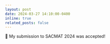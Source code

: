 ```yaml
---
layout: post
date: 2024-03-27 14:10:00-0400
inline: true
related_posts: false
---
```


🎉 My submission to SACMAT 2024 was accepted! 